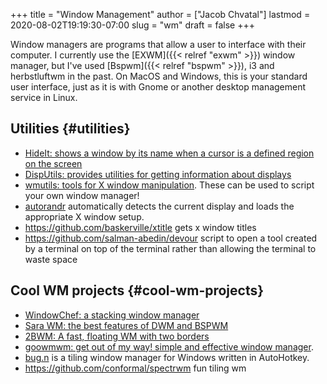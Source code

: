 +++
title = "Window Management"
author = ["Jacob Chvatal"]
lastmod = 2020-08-02T19:19:30-07:00
slug = "wm"
draft = false
+++

Window managers are programs that allow a user to interface with their computer.
I currently use the [EXWM]({{< relref "exwm" >}}) window manager, but I've used [Bspwm]({{< relref "bspwm" >}}), i3 and herbstluftwm in the past.
On MacOS and Windows, this is your standard user interface, just as it is with Gnome or another desktop management service in Linux.


## Utilities {#utilities}

-   [HideIt: shows a window by its name when a cursor is a defined region on the screen](https://github.com/tadly/hideIt.sh)
-   [DispUtils: provides utilities for getting information about displays](https://github.com/tudurom/disputils)
-   [wmutils: tools for X window manipulation](https://github.com/wmutils/core). These can be used to script your own window manager!
-   [autorandr](https://github.com/wertarbyte/autorandr) automatically detects the current display and loads the appropriate X window setup.
-   <https://github.com/baskerville/xtitle> gets x window titles
-   <https://github.com/salman-abedin/devour> script to open a tool created by a terminal on top of the terminal rather than allowing the terminal to waste space


## Cool WM projects {#cool-wm-projects}

-   [WindowChef: a stacking window manager](https://github.com/tudurom/windowchef)
-   [Sara WM: the best features of DWM and BSPWM](https://github.com/gitluin/sara)
-   [2BWM: A fast, floating WM with two borders](https://github.com/venam/2bwm)
-   [goowmwm: get out of my way! simple and effective window manager](https://github.com/seanpringle/goomwwm).
-   [bug.n](https://github.com/fuhsjr00/bug.n) is a tiling window manager for Windows written in AutoHotkey.
-   <https://github.com/conformal/spectrwm> fun tiling wm
